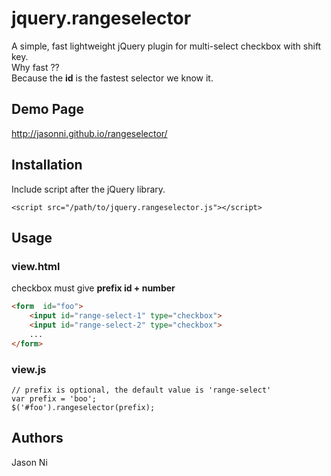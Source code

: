 # jquery.rangeselector
A simple, fast lightweight jQuery plugin for multi-select checkbox with shift key.  
Why fast ??  
Because the **id** is the fastest selector we know it.  

## Demo Page
http://jasonni.github.io/rangeselector/

## Installation
Include script after the jQuery library.

``<script src="/path/to/jquery.rangeselector.js"></script>``

## Usage

### view.html

checkbox must give **prefix id + number**  

```html  
<form  id="foo">  
    <input id="range-select-1" type="checkbox">  
    <input id="range-select-2" type="checkbox">  
    ...  
</form>
```

### view.js

```javasrcipt
// prefix is optional, the default value is 'range-select'  
var prefix = 'boo';  
$('#foo').rangeselector(prefix);  
```

## Authors
Jason Ni  
